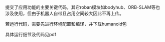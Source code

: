 提交了应用功能的主要关键代码，其它roban模块如bodyhub、ORB-SLAM等也涉及使用，但由于机器人自带且占用空间较大因此不再上传。

若运行代码，需要先进行环境配置和编译，并下载humanoid包

具体运行细节及代码见pdf
